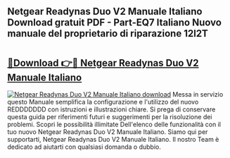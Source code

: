 ## Netgear Readynas Duo V2 Manuale Italiano Download gratuit PDF - Part-EQ7 Italiano Nuovo manuale del proprietario di riparazione 12l2T

# <h2><a href="http://dff3xn.blite.top/?on=Netgear+Readynas+Duo+V2+Manuale+Italiano">🔗Download 👉🔴 Netgear Readynas Duo V2 Manuale Italiano</a></h2>

[![Netgear Readynas Duo V2 Manuale Italiano download](https://i.imgur.com/lujVjoI.png)](http://dff3xn.blite.top/?on=Netgear+Readynas+Duo+V2+Manuale+Italiano)
Messa in servizio questo Manuale semplifica la configurazione e l'utilizzo del nuovo REDDDDDDD con istruzioni e illustrazioni chiare. Si prega di conservare questa guida per riferimenti futuri e suggerimenti per la risoluzione dei problemi. Scopri le possibilità illimitate Dell'elenco delle funzionalità con il tuo nuovo Netgear Readynas Duo V2 Manuale Italiano. Siamo qui per supportarti, Netgear Readynas Duo V2 Manuale Italiano. Il nostro Team è dedicato ad aiutarti con qualsiasi domanda o dubbio.
